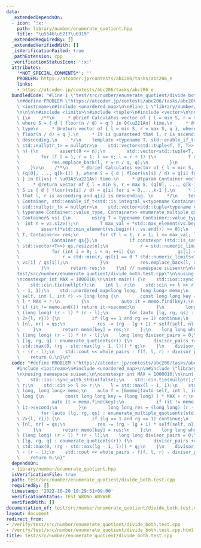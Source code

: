 ```yaml
---
data:
  _extendedDependsOn:
  - icon: ':x:'
    path: library/number/enumerate_quotient.hpp
    title: "\u5546\u5217\u6319"
  _extendedRequiredBy: []
  _extendedVerifiedWith: []
  _isVerificationFailed: true
  _pathExtension: cpp
  _verificationStatusIcon: ':x:'
  attributes:
    '*NOT_SPECIAL_COMMENTS*': ''
    PROBLEM: https://atcoder.jp/contests/abc206/tasks/abc206_e
    links:
    - https://atcoder.jp/contests/abc206/tasks/abc206_e
  bundledCode: "#line 1 \"test/src/number/enumerate_quotient/divide_both.test.cpp\"\
    \n#define PROBLEM \"https://atcoder.jp/contests/abc206/tasks/abc206_e\"\n\n#include\
    \ <iostream>\n#include <unordered_map>\n\n#line 1 \"library/number/enumerate_quotient.hpp\"\
    \n\n\n\n#include <limits>\n#include <tuple>\n#include <vector>\n\nnamespace suisen\
    \ {\n    /**\n     * @brief Calculates vector of { l = min S, r = max S, q },\
    \ where S = { d | floor(n / d) = q } in O(\u221An) time.\n     * @tparam T integer\
    \ type\n     * @return vector of { l = min S, r = max S, q }, where S = { d |\
    \ floor(n / d) = q }.\n     * It is guaranteed that l, r is ascending and q is\
    \ descending.\n     */\n    template <typename T, std::enable_if_t<std::is_integral_v<T>,\
    \ std::nullptr_t> = nullptr>\n    std::vector<std::tuple<T, T, T>> enumerate_quotients(T\
    \ n) {\n        assert(0 <= n);\n        std::vector<std::tuple<T, T, T>> res;\n\
    \        for (T l = 1, r = 1; l <= n; l = r + 1) {\n            T q = n / l;\n\
    \            res.emplace_back(l, r = n / q, q);\n        }\n        return res;\n\
    \    }\n\n    /**\n     * @brief Calculates vector of { l = min S, r = max S,\
    \ (q[0], ..., q[k-1]) }, where S = { d | floor(vs[i] / d) = q[i] for i = 0,...,k-1\
    \ } in O(|vs| * \u03A3\u221Av) time.\n     * @tparam Container vector or array\n\
    \     * @return vector of { l = min S, r = max S, (q[0], ..., q[k-1]) }, where\
    \ S is { d | floor(vs[i] / d) = q[i] for i = 0,...,k-1 }.\n     * It is guaranteed\
    \ that l, r is ascending and q[i] is descending. \n     */\n    template <typename\
    \ Container, std::enable_if_t<std::is_integral_v<typename Container::value_type>,\
    \ std::nullptr_t> = nullptr>\n    std::vector<std::tuple<typename Container::value_type,\
    \ typename Container::value_type, Container>> enumerate_multiple_quotients(const\
    \ Container& vs) {\n        using T = typename Container::value_type;\n      \
    \  int n = vs.size();\n        T max_val = *std::max_element(vs.begin(), vs.end());\n\
    \        assert(*std::min_element(vs.begin(), vs.end()) >= 0);\n        std::vector<std::tuple<T,\
    \ T, Container>> res;\n        for (T l = 1, r = 1; l <= max_val; l = r + 1) {\n\
    \            Container qs{};\n            if constexpr (std::is_same_v<Container,\
    \ std::vector<T>>) qs.resize(n);\n            r = std::numeric_limits<T>::max();\n\
    \            for (int i = 0; i < n; ++i) {\n                qs[i] = vs[i] / l;\n\
    \                r = std::min(r, qs[i] == 0 ? std::numeric_limits<T>::max() :\
    \ vs[i] / qs[i]);\n            }\n            res.emplace_back(l, r, std::move(qs));\n\
    \        }\n        return res;\n    }\n} // namespace suisen\n\n\n\n#line 7 \"\
    test/src/number/enumerate_quotient/divide_both.test.cpp\"\n\nusing namespace suisen;\n\
    \nconstexpr int MAX = 1000010;\n\nint main() {\n    std::ios::sync_with_stdio(false);\n\
    \    std::cin.tie(nullptr);\n    int l, r;\n    std::cin >> l >> r;\n    l = std::max(l\
    \ - 1, 1);\n    std::unordered_map<long long, long long> memo;\n    auto f = [&memo](auto\
    \ self, int l, int r) -> long long {\n        const long long key = (long long)\
    \ l * MAX + r;\n        {\n            auto it = memo.find(key);\n           \
    \ if (it != memo.end()) return it->second;\n        }\n        long long res =\
    \ (long long) (r - l) * (r - l);\n        for (auto [lg, rg, qs] : enumerate_multiple_quotients(std::array<int,\
    \ 2>{l, r})) {\n            if (lg == 1 and rg == 1) continue;\n            auto\
    \ [nl, nr] = qs;\n            res -= (rg - lg + 1) * self(self, nl, nr);\n   \
    \     }\n        return memo[key] = res;\n    };\n    long long whole_pairs =\
    \ (long long) (r - l) * (r - l);\n    long long divisor_pairs = 0;\n    for (auto\
    \ [lg, rg, q] : enumerate_quotients(r)) {\n        divisor_pairs += (long long)\
    \ std::max(0, (rg - std::max(lg - 1, l))) * q;\n    }\n    divisor_pairs += divisor_pairs\
    \ - (r - l);\n    std::cout << whole_pairs - f(f, l, r) - divisor_pairs << std::endl;\n\
    \    return 0;\n}\n"
  code: "#define PROBLEM \"https://atcoder.jp/contests/abc206/tasks/abc206_e\"\n\n\
    #include <iostream>\n#include <unordered_map>\n\n#include \"library/number/enumerate_quotient.hpp\"\
    \n\nusing namespace suisen;\n\nconstexpr int MAX = 1000010;\n\nint main() {\n\
    \    std::ios::sync_with_stdio(false);\n    std::cin.tie(nullptr);\n    int l,\
    \ r;\n    std::cin >> l >> r;\n    l = std::max(l - 1, 1);\n    std::unordered_map<long\
    \ long, long long> memo;\n    auto f = [&memo](auto self, int l, int r) -> long\
    \ long {\n        const long long key = (long long) l * MAX + r;\n        {\n\
    \            auto it = memo.find(key);\n            if (it != memo.end()) return\
    \ it->second;\n        }\n        long long res = (long long) (r - l) * (r - l);\n\
    \        for (auto [lg, rg, qs] : enumerate_multiple_quotients(std::array<int,\
    \ 2>{l, r})) {\n            if (lg == 1 and rg == 1) continue;\n            auto\
    \ [nl, nr] = qs;\n            res -= (rg - lg + 1) * self(self, nl, nr);\n   \
    \     }\n        return memo[key] = res;\n    };\n    long long whole_pairs =\
    \ (long long) (r - l) * (r - l);\n    long long divisor_pairs = 0;\n    for (auto\
    \ [lg, rg, q] : enumerate_quotients(r)) {\n        divisor_pairs += (long long)\
    \ std::max(0, (rg - std::max(lg - 1, l))) * q;\n    }\n    divisor_pairs += divisor_pairs\
    \ - (r - l);\n    std::cout << whole_pairs - f(f, l, r) - divisor_pairs << std::endl;\n\
    \    return 0;\n}"
  dependsOn:
  - library/number/enumerate_quotient.hpp
  isVerificationFile: true
  path: test/src/number/enumerate_quotient/divide_both.test.cpp
  requiredBy: []
  timestamp: '2022-10-20 19:29:51+09:00'
  verificationStatus: TEST_WRONG_ANSWER
  verifiedWith: []
documentation_of: test/src/number/enumerate_quotient/divide_both.test.cpp
layout: document
redirect_from:
- /verify/test/src/number/enumerate_quotient/divide_both.test.cpp
- /verify/test/src/number/enumerate_quotient/divide_both.test.cpp.html
title: test/src/number/enumerate_quotient/divide_both.test.cpp
---
```

